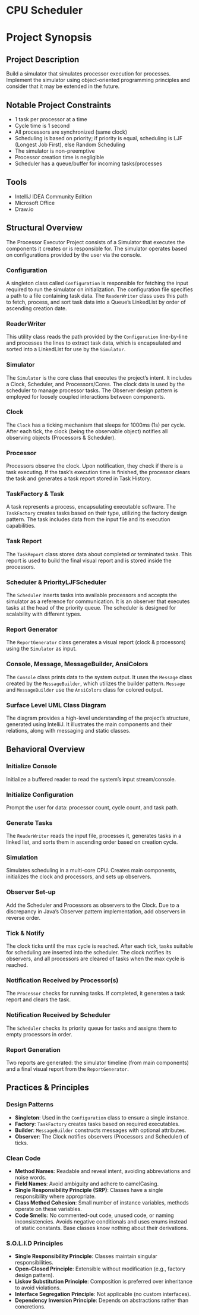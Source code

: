# CPU Scheduler

# Project Synopsis

## Project Description

Build a simulator that simulates processor execution for processes. Implement the simulator using object-oriented programming principles and consider that it may be extended in the future.

## Notable Project Constraints

- 1 task per processor at a time
- Cycle time is 1 second
- All processors are synchronized (same clock)
- Scheduling is based on priority; if priority is equal, scheduling is LJF (Longest Job First), else Random Scheduling
- The simulator is non-preemptive
- Processor creation time is negligible
- Scheduler has a queue/buffer for incoming tasks/processes

## Tools

- IntelliJ IDEA Community Edition
- Microsoft Office
- Draw.io

## Structural Overview

The Processor Executor Project consists of a Simulator that executes the components it creates or is responsible for. The simulator operates based on configurations provided by the user via the console.

### Configuration

A singleton class called `Configuration` is responsible for fetching the input required to run the simulator on initialization. The configuration file specifies a path to a file containing task data. The `ReaderWriter` class uses this path to fetch, process, and sort task data into a Queue’s LinkedList by order of ascending creation date.

### ReaderWriter

This utility class reads the path provided by the `Configuration` line-by-line and processes the lines to extract task data, which is encapsulated and sorted into a LinkedList for use by the `Simulator`.

### Simulator

The `Simulator` is the core class that executes the project’s intent. It includes a Clock, Scheduler, and Processors/Cores. The clock data is used by the scheduler to manage processor tasks. The Observer design pattern is employed for loosely coupled interactions between components.

### Clock

The `Clock` has a ticking mechanism that sleeps for 1000ms (1s) per cycle. After each tick, the clock (being the observable object) notifies all observing objects (Processors & Scheduler).

### Processor

Processors observe the clock. Upon notification, they check if there is a task executing. If the task’s execution time is finished, the processor clears the task and generates a task report stored in Task History.

### TaskFactory & Task

A task represents a process, encapsulating executable software. The `TaskFactory` creates tasks based on their type, utilizing the factory design pattern. The task includes data from the input file and its execution capabilities.

### Task Report

The `TaskReport` class stores data about completed or terminated tasks. This report is used to build the final visual report and is stored inside the processors.

### Scheduler & PriorityLJFScheduler

The `Scheduler` inserts tasks into available processors and accepts the simulator as a reference for communication. It is an observer that executes tasks at the head of the priority queue. The scheduler is designed for scalability with different types.

### Report Generator

The `ReportGenerator` class generates a visual report (clock & processors) using the `Simulator` as input.

### Console, Message, MessageBuilder, AnsiColors

The `Console` class prints data to the system output. It uses the `Message` class created by the `MessageBuilder`, which utilizes the builder pattern. `Message` and `MessageBuilder` use the `AnsiColors` class for colored output.

### Surface Level UML Class Diagram

The diagram provides a high-level understanding of the project’s structure, generated using IntelliJ. It illustrates the main components and their relations, along with messaging and static classes.

## Behavioral Overview

### Initialize Console

Initialize a buffered reader to read the system’s input stream/console.

### Initialize Configuration

Prompt the user for data: processor count, cycle count, and task path.

### Generate Tasks

The `ReaderWriter` reads the input file, processes it, generates tasks in a linked list, and sorts them in ascending order based on creation cycle.

### Simulation

Simulates scheduling in a multi-core CPU. Creates main components, initializes the clock and processors, and sets up observers.

### Observer Set-up

Add the Scheduler and Processors as observers to the Clock. Due to a discrepancy in Java’s Observer pattern implementation, add observers in reverse order.

### Tick & Notify

The clock ticks until the max cycle is reached. After each tick, tasks suitable for scheduling are inserted into the scheduler. The clock notifies its observers, and all processors are cleared of tasks when the max cycle is reached.

### Notification Received by Processor(s)

The `Processor` checks for running tasks. If completed, it generates a task report and clears the task.

### Notification Received by Scheduler

The `Scheduler` checks its priority queue for tasks and assigns them to empty processors in order.

### Report Generation

Two reports are generated: the simulator timeline (from main components) and a final visual report from the `ReportGenerator`.

## Practices & Principles

### Design Patterns

- **Singleton**: Used in the `Configuration` class to ensure a single instance.
- **Factory**: `TaskFactory` creates tasks based on required executables.
- **Builder**: `MessageBuilder` constructs messages with optional attributes.
- **Observer**: The Clock notifies observers (Processors and Scheduler) of ticks.

### Clean Code

- **Method Names**: Readable and reveal intent, avoiding abbreviations and noise words.
- **Field Names**: Avoid ambiguity and adhere to camelCasing.
- **Single Responsibility Principle (SRP)**: Classes have a single responsibility where appropriate.
- **Class Method Cohesion**: Small number of instance variables, methods operate on these variables.
- **Code Smells**: No commented-out code, unused code, or naming inconsistencies. Avoids negative conditionals and uses enums instead of static constants. Base classes know nothing about their derivations.

### S.O.L.I.D Principles

- **Single Responsibility Principle**: Classes maintain singular responsibilities.
- **Open-Closed Principle**: Extensible without modification (e.g., factory design pattern).
- **Liskov Substitution Principle**: Composition is preferred over inheritance to avoid violations.
- **Interface Segregation Principle**: Not applicable (no custom interfaces).
- **Dependency Inversion Principle**: Depends on abstractions rather than concretions.
